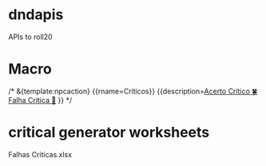 # dndapis
APIs to roll20 

# Macro

/*
&{template:npcaction} {{rname=Críticos}} {{description=[Acerto Crítico &#x1f340;](!HitsCritical)
[Falha Crítica &#x1f4a9;](!FailureCritical)
}} 
*/

# critical generator worksheets

Falhas Criticas.xlsx
